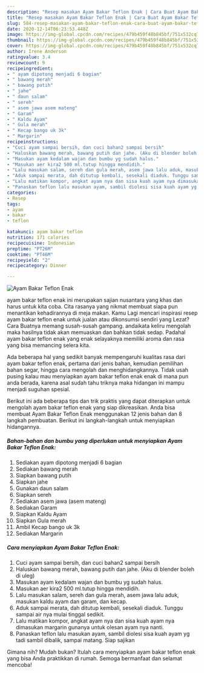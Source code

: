 ```yaml
---
description: "Resep masakan Ayam Bakar Teflon Enak | Cara Buat Ayam Bakar Teflon Enak Yang Bikin Ngiler"
title: "Resep masakan Ayam Bakar Teflon Enak | Cara Buat Ayam Bakar Teflon Enak Yang Bikin Ngiler"
slug: 584-resep-masakan-ayam-bakar-teflon-enak-cara-buat-ayam-bakar-teflon-enak-yang-bikin-ngiler
date: 2020-12-14T06:23:53.448Z
image: https://img-global.cpcdn.com/recipes/479b459f48b845bf/751x532cq70/ayam-bakar-teflon-enak-foto-resep-utama.jpg
thumbnail: https://img-global.cpcdn.com/recipes/479b459f48b845bf/751x532cq70/ayam-bakar-teflon-enak-foto-resep-utama.jpg
cover: https://img-global.cpcdn.com/recipes/479b459f48b845bf/751x532cq70/ayam-bakar-teflon-enak-foto-resep-utama.jpg
author: Irene Anderson
ratingvalue: 3.4
reviewcount: 9
recipeingredient:
- " ayam dipotong menjadi 6 bagian"
- " bawang merah"
- " bawang putih"
- " jahe"
- " daun salam"
- " sereh"
- " asem jawa asem mateng"
- " Garam"
- " Kaldu Ayam"
- " Gula merah"
- " Kecap bango uk 3k"
- " Margarin"
recipeinstructions:
- "Cuci ayam sampai bersih, dan cuci bahan2 sampai bersih"
- "Haluskan bawang merah, bawang putih dan jahe. (Aku di blender boleh di uleg)"
- "Masukan ayam kedalam wajan dan bumbu yg sudah halus."
- "Masukan aer kira2 500 ml.tutup hingga mendidih."
- "Lalu masukan salam, sereh dan gula merah, asem jawa lalu aduk, masukan kaldu ayam dan garam, dan kecap."
- "Aduk sampai merata, dah ditutup kembali, sesekali diaduk. Tunggu sampai air nya mulai tinggal sedikit."
- "Lalu matikan kompor, angkat ayam nya dan sisa kuah ayam nya dimasukan margarin gunanya untuk olesan ayam nya nanti."
- "Panaskan teflon lalu masukan ayam, sambil diolesi sisa kuah ayam yg tadi sambil dibalik, sampai matang. Siap sajikan"
categories:
- Resep
tags:
- ayam
- bakar
- teflon

katakunci: ayam bakar teflon 
nutrition: 171 calories
recipecuisine: Indonesian
preptime: "PT26M"
cooktime: "PT46M"
recipeyield: "2"
recipecategory: Dinner

---
```



![Ayam Bakar Teflon Enak](https://img-global.cpcdn.com/recipes/479b459f48b845bf/751x532cq70/ayam-bakar-teflon-enak-foto-resep-utama.jpg)


ayam bakar teflon enak ini merupakan sajian nusantara yang khas dan harus untuk kita coba. Cita rasanya yang nikmat membuat siapa pun menantikan kehadirannya di meja makan.
Kamu Lagi mencari inspirasi resep ayam bakar teflon enak untuk jualan atau dikonsumsi sendiri yang Lezat? Cara Buatnya memang susah-susah gampang. andaikata keliru mengolah maka hasilnya tidak akan memuaskan dan bahkan tidak sedap. Padahal ayam bakar teflon enak yang enak selayaknya memiliki aroma dan rasa yang bisa memancing selera kita.

Ada beberapa hal yang sedikit banyak mempengaruhi kualitas rasa dari ayam bakar teflon enak, pertama dari jenis bahan, kemudian pemilihan bahan segar, hingga cara mengolah dan menghidangkannya. Tidak usah pusing kalau mau menyiapkan ayam bakar teflon enak enak di mana pun anda berada, karena asal sudah tahu triknya maka hidangan ini mampu menjadi suguhan spesial.




Berikut ini ada beberapa tips dan trik praktis yang dapat diterapkan untuk mengolah ayam bakar teflon enak yang siap dikreasikan. Anda bisa membuat Ayam Bakar Teflon Enak menggunakan 12 jenis bahan dan 8 langkah pembuatan. Berikut ini langkah-langkah untuk menyiapkan hidangannya.

<!--inarticleads1-->

##### Bahan-bahan dan bumbu yang diperlukan untuk menyiapkan Ayam Bakar Teflon Enak:

1. Sediakan  ayam dipotong menjadi 6 bagian
1. Sediakan  bawang merah
1. Siapkan  bawang putih
1. Siapkan  jahe
1. Gunakan  daun salam
1. Siapkan  sereh
1. Sediakan  asem jawa (asem mateng)
1. Sediakan  Garam
1. Siapkan  Kaldu Ayam
1. Siapkan  Gula merah
1. Ambil  Kecap bango uk 3k
1. Sediakan  Margarin




<!--inarticleads2-->

##### Cara menyiapkan Ayam Bakar Teflon Enak:

1. Cuci ayam sampai bersih, dan cuci bahan2 sampai bersih
1. Haluskan bawang merah, bawang putih dan jahe. (Aku di blender boleh di uleg)
1. Masukan ayam kedalam wajan dan bumbu yg sudah halus.
1. Masukan aer kira2 500 ml.tutup hingga mendidih.
1. Lalu masukan salam, sereh dan gula merah, asem jawa lalu aduk, masukan kaldu ayam dan garam, dan kecap.
1. Aduk sampai merata, dah ditutup kembali, sesekali diaduk. Tunggu sampai air nya mulai tinggal sedikit.
1. Lalu matikan kompor, angkat ayam nya dan sisa kuah ayam nya dimasukan margarin gunanya untuk olesan ayam nya nanti.
1. Panaskan teflon lalu masukan ayam, sambil diolesi sisa kuah ayam yg tadi sambil dibalik, sampai matang. Siap sajikan




Gimana nih? Mudah bukan? Itulah cara menyiapkan ayam bakar teflon enak yang bisa Anda praktikkan di rumah. Semoga bermanfaat dan selamat mencoba!
